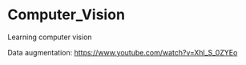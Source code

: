 # Computer_Vision
Learning computer vision

Data augmentation: https://www.youtube.com/watch?v=Xhl_S_0ZYEo
